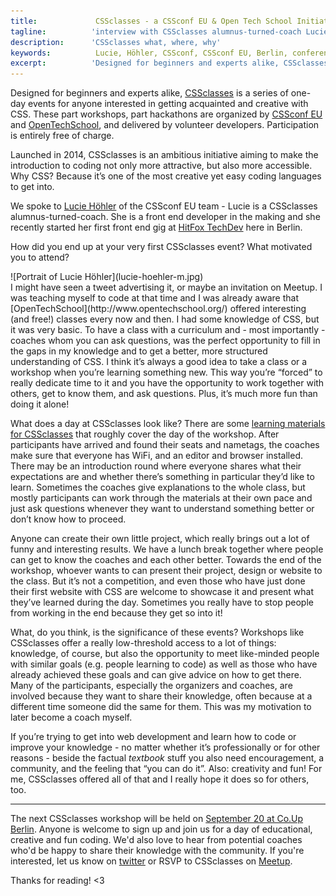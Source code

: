 ```yaml
---
title:             CSSclasses - a CSSconf EU & Open Tech School Initiative 
tagline:          'interview with CSSclasses alumnus-turned-coach Lucie Höhler'
description:      'CSSclasses what, where, why'
keywords:          Lucie, Höhler, CSSconf, CSSconf EU, Berlin, conference, CSS, classes, code, lessons
excerpt:          'Designed for beginners and experts alike, CSSclasses is a series of one-day events for people interested in getting acquainted and creative with CSS. Lucie Höhler of the CSSconf EU team attended the classes as a participant last year and is still involved, now as a coach.'
---
```


Designed for beginners and experts alike, [CSSclasses](http://cssclasses.cssconf.eu/) is a series of one-day events for anyone interested in getting acquainted and creative with CSS. These part workshops, part hackathons are organized by [CSSconf EU](http://cssconf.eu) and [OpenTechSchool](http://www.opentechschool.org/), and delivered by volunteer developers. Participation is entirely free of charge.

Launched in 2014, CSSclasses is an ambitious initiative aiming to make the introduction to coding not only more attractive, but also more accessible. Why CSS? Because it’s one of the most creative yet easy coding languages to get into. 

We spoke to [Lucie Höhler](https://twitter.com/autofocus) of the CSSconf EU team - Lucie is a CSSclasses alumnus-turned-coach. She is a front end developer in the making and she recently started her first front end gig at [HitFox TechDev](https://twitter.com/HitFoxTechDev) here in Berlin.

<span class="strong-border">How did you end up at your very first CSSclasses event? What motivated you to attend?</span> 
<div class="blog-img blog-img--left">
  ![Portrait of Lucie Höhler](lucie-hoehler-m.jpg)
</div>
I might have seen a tweet advertising it, or maybe an invitation on Meetup. I was teaching myself to code at that time and I was already aware that [OpenTechSchool](http://www.opentechschool.org/) offered interesting (and free!) classes every now and then.  
I had some knowledge of CSS, but it was very basic. To have a class with a curriculum and - most importantly - coaches whom you can ask questions, was the perfect opportunity to fill in the gaps in my knowledge and to get a better, more structured understanding of CSS. I think it’s always a good idea to take a class or a workshop when you’re learning something new. This way you’re “forced” to really dedicate time to it and you have the opportunity to work together with others, get to know them, and ask questions. Plus, it’s much more fun than doing it alone!

<span class="strong-border">What does a day at CSSclasses look like?</span>
There are some [learning materials for CSSclasses](http://cssclasses.cssconf.eu/learning-materials/) that roughly cover the day of the workshop. After participants have arrived and found their seats and nametags, the coaches make sure that everyone has WiFi, and an editor and browser installed. There may be an introduction round where everyone shares what their expectations are and whether there’s something in particular they’d like to learn. Sometimes the coaches give explanations to the whole class, but mostly participants can work through the materials at their own pace and just ask questions whenever they want to understand something better or don’t know how to proceed. 

Anyone can create their own little project, which really brings out a lot of funny and interesting results. We have a lunch break together where people can get to know the coaches and each other better. Towards the end of the workshop, whoever wants to can present their project, design or website to the class. But it’s not a competition, and even those who have just done their first website with CSS are welcome to showcase it and present what they’ve learned during the day. Sometimes you really have to stop people from working in the end because they get so into it! 

<span class="strong-border">What, do you think, is the significance of these events?</span>
Workshops like CSSclasses offer a really low-threshold access to a lot of things: knowledge, of course, but also the opportunity to meet like-minded people with similar goals (e.g. people learning to code) as well as those who have already achieved these goals and can give advice on how to get there. Many of the participants, especially the organizers and coaches, are involved because they want to share their knowledge, often because at a different time someone did the same for them. This was my motivation to later become a coach myself. 

If you’re trying to get into web development and learn how to code or improve your knowledge - no matter whether it’s professionally or for other reasons - beside the factual *textbook* stuff you also need encouragement, a community, and the feeling that “you can do it”. Also: creativity and fun! For me, CSSclasses offered all of that and I really hope it does so for others, too. 

<hr>

The next CSSclasses workshop will be held on [September 20 at Co.Up Berlin](http://www.meetup.com/opentechschool-berlin/events/225073641/). Anyone is welcome to sign up and join us for a day of educational, creative and fun coding. We'd also love to hear from potential coaches who'd be happy to share their knowledge with the community. If you're interested, let us know on [twitter](https://twitter.com/cssclasses) or RSVP to CSSclasses on [Meetup](http://www.meetup.com/opentechschool-berlin/events/225073641/).

Thanks for reading! <3
